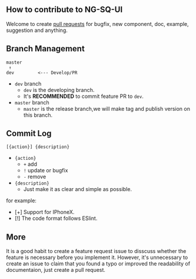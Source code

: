 ## How to contribute to NG-SQ-UI

Welcome to create [pull requests](https://github.com/SQ-UI/ng-sq-ui/compare) for bugfix, new component, doc, example, suggestion and anything.

## Branch Management

```
master
 ↑
dev         <--- Develop/PR
```

- `dev` branch
  - `dev` is the developing branch.
  - It's **RECOMMENDED** to commit feature PR to `dev`.
- `master` branch
  - `master` is the release branch,we will make tag and publish version on this branch.

## Commit Log

```
[{action}] {description}
```

- `{action}`
  - `+` add
  - `!` update or bugfix
  - `-` remove
- `{description}`
  - Just make it as clear and simple as possible.

for example:

- [+] Support for IPhoneX.
- [!] The code format follows ESlint.

## More

It is a good habit to create a feature request issue to disscuss whether the feature is necessary before you implement it. However, it's unnecessary to create an issue to claim that you found a typo or improved the readability of documentaion, just create a pull request.
